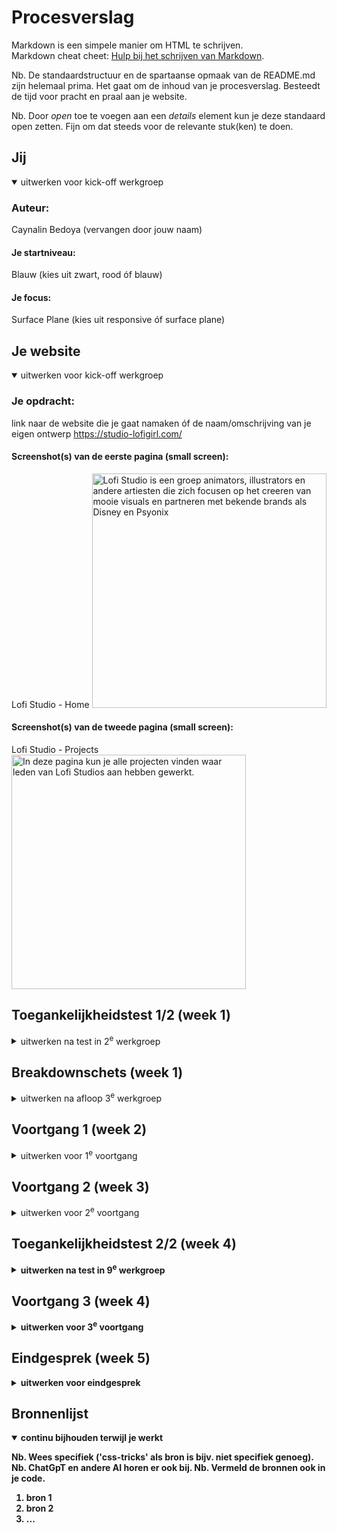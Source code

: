 # Procesverslag
Markdown is een simpele manier om HTML te schrijven.  
Markdown cheat cheet: [Hulp bij het schrijven van Markdown](https://github.com/adam-p/markdown-here/wiki/Markdown-Cheatsheet).

Nb. De standaardstructuur en de spartaanse opmaak van de README.md zijn helemaal prima. Het gaat om de inhoud van je procesverslag. Besteedt de tijd voor pracht en praal aan je website.

Nb. Door *open* toe te voegen aan een *details* element kun je deze standaard open zetten. Fijn om dat steeds voor de relevante stuk(ken) te doen.





## Jij

<details open>
  <summary>uitwerken voor kick-off werkgroep</summary>

  ### Auteur:
  Caynalin Bedoya (vervangen door jouw naam)

  #### Je startniveau:
  Blauw (kies uit zwart, rood óf blauw)

  #### Je focus:
  Surface Plane (kies uit responsive óf surface plane)
 
</details>





## Je website

<details open>
  <summary>uitwerken voor kick-off werkgroep</summary>

  ### Je opdracht:
  link naar de website die je gaat namaken óf de naam/omschrijving van je eigen ontwerp
  https://studio-lofigirl.com/

  #### Screenshot(s) van de eerste pagina (small screen): 
  Lofi Studio - Home
  <img src="readme-images/studio-lofigirl.com-HOME-MOBILE.png" width="375px" alt="Lofi Studio is een groep animators, illustrators en andere artiesten die zich focusen op het creeren van mooie visuals en partneren met bekende brands als Disney en Psyonix">

  #### Screenshot(s) van de tweede pagina (small screen):
   Lofi Studio - Projects  
  <img src="readme-images/studio-lofigirl.com-PROJECTS-MOBILE.png" width="375px" alt="In deze pagina kun je alle projecten vinden waar leden van Lofi Studios aan hebben gewerkt.">
 
</details>



## Toegankelijkheidstest 1/2 (week 1)

<details>
  <summary>uitwerken na test in 2<sup>e</sup> werkgroep</summary>

  ### Bevindingen
  Lijst met je bevindingen die in de test naar voren kwamen:
  <img src="readme-images/Lofi Studios - validator.w3.org.png">

</details>



## Breakdownschets (week 1)

<details>
  <summary>uitwerken na afloop 3<sup>e</sup> werkgroep</summary>

  ### de hele pagina: 
  <img src="readme-images/BREAKDOWN SCHETS - MOBILE - HOME.jpg" width="375px" alt="breakdown van de hele pagina">

  ### dynamisch deel (bijv menu): 
  <img src="readme-images/" width="375px" alt="breakdown van een dynamisch deel">

  ### wellicht nog een dynamisch deel (bijv filter): 
  <img src="readme-images/" width="375px" alt="breakdown van nog een dynamisch deel">

</details>





## Voortgang 1 (week 2)

<details>
  <summary>uitwerken voor 1<sup>e</sup> voortgang</summary>

  ### Stand van zaken
  hier dit ging goed & dit was lastig (neem ook screenshots op van delen van je website en code)


  ### Agenda voor meeting
  samen met je groepje opstellen

  | student 1: Caynalin    |
  - Is mn Html goed so far?
  - Hoe doe ik de logo animatie?
  - font toevoegen?
  - Is de website challenging genoeg?
  - Doe ik de services als grid of UL?
  - Hoe creer ik de banner? 
  - Moet de titel als H1 of als Img?
  - Ja ik moet nog alt texten toevoegen voor e reader.


  ### Verslag van meeting
  hier na afloop snel de uitkomsten van de meeting vastleggen

  - Span, hoe ik dingen kan verbergen die ik wel wil horen in een screen reader. Bij het maken van de lofi titel die een png op de originele website is. Src = https://www.a11yproject.com/posts/how-to-hide-content/ 
  - geen articles gebruiken als je niet weet wat het zijn.
  - Grid is css

</details>





## Voortgang 2 (week 3)

<details>
  <summary>uitwerken voor 2<sup>e</sup> voortgang</summary>

  ### Stand van zaken
  hier dit ging goed & dit was lastig (neem ook screenshots op van delen van je website en code)

  - Volgensmij ging de opstelling van de content in mijn  website goed. Het meeste kon ik wel geordend er alvast in zetten.
  - De theorie van de les (hamburger menu oefenig) gaat iets minder goed. Ik probeer een hamburger menu te coderen op mijn website, maar dit moet ik wat vaker oefenen om het werkend te krijgen.

  ### Agenda voor meeting
  samen met je groepje opstellen

  ### Vragen voor 2e voortgang gesprek
  | student 1: Caynalin    |
  - Waar kan ik het beste de HOME_BACKGROUND_ART.JPG plaatsen? Header? Main?

Main/Sectie 3
- mag je meerdere h2 hebben in 1 section? (relevant voor section 3)
- Hoe kan ik er voor zorgen dat een e-reader weet welke H2 hoort bij welke p binnen dezelfde sectie als er meerdere h2 en p’s zijn? (relevant voor section 3)
- Heb ik bij sectie 3 correct de SPAN  en IMG gebruikt in de h2’s?
- kan ik voor sectie 3 de volgende methode toepassen voor de iconen https://fontawesome.com/docs/web/dig-deeper/accessibility
Zijn de iconen decoratief of een semantisch element?

Main/sectie 4
- kan ik <b> en <br> gebruiken voor readability en hoe accessable is het?
- heb ik sectie 4 goed opgesteld? Img, h2, h3 , br, b, etc.

 | student 2: Zineb    |
 Mag ik 2 classes gebruiken voor 2 pagina’s (home & shop) Zodat mijn css niet kapot gaat op de andere pagina en mijn codes worden overschrijdt door elkaar omdat de andere pagina ook een body, main heeft. 
Veel css code voor 1 section, nodig of overbodig? Is mijn manier :nt-first-of-type handig? Of kan het overzichtelijker met andere selectoren?
“Shop producten” (h1) komt niet boven mijn grid layout te staan, van alles geprobeerd. 
Grid layout mobile first > hoe kan ik het op desktop anders laten zien. 
Blokje “the lift kit” wil ik position:absolute gebruiken maar kan ik dit in een div doen of bijvoorbeeld section in een section? Omdat het een aparte content blokje is in de section.  

Hidde van der Plaat
- Is het gebruik van een media query voor responsive font sizes een goed idee?
- Hoe kan ik het beste het main element indelen? ik heb nu een section met kleinere sections erin.
- Hoe kan ik het beste het grid-template vormgeven zodat deze responsive is? ik probeer namelijk een max-height te gebruiken maar dit lukt niet helemaal.
- Ik gebruik nu veel percentages als schaal. Is dat wenselijk?

Danisha Kreuning
Mijn achtergrond heeft een soort overlay foto, hoe kan ik dit het beste toepassen?
Hoe kan ik de afbeelding groottes aanpassen zonder de hele foto gelijk te vervormen?

  ### Verslag van meeting
  hier na afloop snel de uitkomsten van de meeting vastleggen

Geholpen met...
  - het ordenen van de home background image. 


  

</details>





## Toegankelijkheidstest 2/2 (week 4)

<details>
  <summary>uitwerken na test in 9<sup>e</sup> werkgroep</summary>

  ### Bevindingen
  Lijst met je bevindingen die in de test naar voren kwamen (geef ook aan wat er verbeterd is):

</details>





## Voortgang 3 (week 4)

<details>
  <summary>uitwerken voor 3<sup>e</sup> voortgang</summary>

  ### Stand van zaken
  hier dit ging goed & dit was lastig (neem ook screenshots op van delen van je website en code)

  Afgelopen week ik heb ik ivm mentale klachten als gevolg van persoonlijke omstandigheden wat minder voortgang geboekt vergeleijken met voorgaande weken. Ik heb bij de decaan aan de bel getrokken en heb een afspraak met Casper Riekwel op 31 October om 9:30.
  Ik zal zeker mijn best doen om komend recess wat grotere sprongen te maken met mijn voortgang.

  Wel heb ik in code pen een hamburger menu geanimeerd en ik wil deze code graag in mijn bestand verwerken samen wat animeer technieken die we vorige week hebben behandeld: https://codepen.io/CaynaCanCode/pen/mdaQJZY

  Er was een verandering in de UI design van de originele website sinds vorige week
  <img src="readme-images/NieuweUI-19:10:23-studio-lofigirl.com_(iPhone 12 Pro).png" width="375px" >


  ### Agenda voor meeting
  samen met je groepje opstellen

| student 1: Cayna |     
  - Hoe kan ik mijn code pen Hamburger menu code in mijn bestand verwerken.https://codepen.io/CaynaCanCode/pen/mdaQJZY
  - Hoe zorg ik ervoor dat de animatie gecentreerd in he scherm verschijnt.

  Main/Sectie 3
  - mag je meerdere h2 hebben in 1 section? (relevant voor section 3)
  - Hoe kan ik er voor zorgen dat een e-reader weet welke H2 hoort bij welke p binnen dezelfde sectie als er meerdere h2 en p’s zijn? (relevant voor section 3)
  - Heb ik bij sectie 3 correct de SPAN  en IMG gebruikt in de h2’s?
  - kan ik voor sectie 3 de volgende methode toepassen voor de iconen https://fontawesome.com/docs/web/dig-deeper/accessibility
  Zijn de iconen decoratief of een semantisch element?

  Main/sectie 4
  - kan ik <b> en <br> gebruiken voor readability en hoe accessable is het? Nee is nooit goed
  - heb ik sectie 4 goed opgesteld? Img, h2, h3 , br, b, etc.

| student 2:  |        
| student 3:  |
| student 4:  |

Main/sectie 4
- kan ik <b> en <br> gebruiken voor readability en hoe accessable is het?
- heb ik sectie 4 goed opgesteld? Img, h2, h3 , br, b, etc.


### Verslag van meeting
  hier na afloop snel de uitkomsten van de meeting vastleggen

  - Geholpen met [aria-current="page"] styling, je moest display: block; toevoegen (Let wel op dat je kan uitleggen waarom je dit nodig had)
  - Section 1: zet img in list. Je hebt een meta queery nodig

</details>





## Eindgesprek (week 5)

<details>
  <summary>uitwerken voor eindgesprek</summary>

  ### Je uitkomst - karakteristiek screenshots:
  <img src="readme-images/dummy-plaatje.jpg" width="375px" alt="uitomst opdracht 1">


  ### Dit ging goed/Heb ik geleerd: 
  Korte omschrijving met plaatjes

  <img src="readme-images/dummy-plaatje.jpg" width="375px" alt="top">


  ### Dit was lastig/Is niet gelukt:
  Korte omschrijving met plaatjes

  <img src="readme-images/dummy-plaatje.jpg" width="375px" alt="bummer">
</details>





## Bronnenlijst

<details open>
  <summary>continu bijhouden terwijl je werkt</summary>

  Nb. Wees specifiek ('css-tricks' als bron is bijv. niet specifiek genoeg). 
  Nb. ChatGpT en andere AI horen er ook bij.
  Nb. Vermeld de bronnen ook in je code.

  1. bron 1
  2. bron 2
  3. ...

</details>